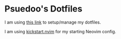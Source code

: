 # Psuedoo's Dotfiles

I am using [this link](https://www.anand-iyer.com/blog/2018/a-simpler-way-to-manage-your-dotfiles/) to setup/manage my dotfiles.

I am using [kickstart.nvim](https://github.com/psuedoo/kickstart.nvim) for my starting Neovim config.
